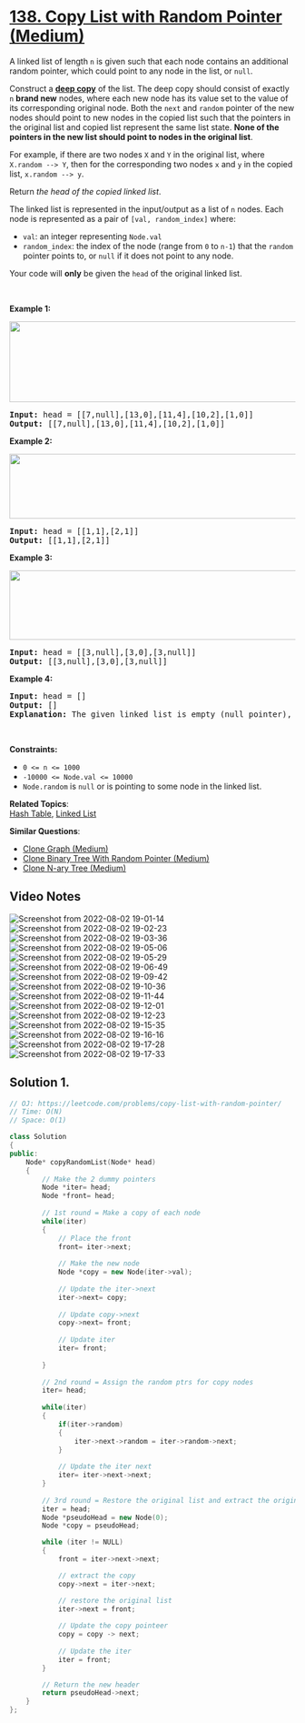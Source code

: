 # [138. Copy List with Random Pointer (Medium)](https://leetcode.com/problems/copy-list-with-random-pointer/)

<p>A linked list of length <code>n</code> is given such that each node contains an additional random pointer, which could point to any node in the list, or <code>null</code>.</p>

<p>Construct a <a href="https://en.wikipedia.org/wiki/Object_copying#Deep_copy" target="_blank"><strong>deep copy</strong></a> of the list. The deep copy should consist of exactly <code>n</code> <strong>brand new</strong> nodes, where each new node has its value set to the value of its corresponding original node. Both the <code>next</code> and <code>random</code> pointer of the new nodes should point to new nodes in the copied list such that the pointers in the original list and copied list represent the same list state. <strong>None of the pointers in the new list should point to nodes in the original list</strong>.</p>

<p>For example, if there are two nodes <code>X</code> and <code>Y</code> in the original list, where <code>X.random --&gt; Y</code>, then for the corresponding two nodes <code>x</code> and <code>y</code> in the copied list, <code>x.random --&gt; y</code>.</p>

<p>Return <em>the head of the copied linked list</em>.</p>

<p>The linked list is represented in the input/output as a list of <code>n</code> nodes. Each node is represented as a pair of <code>[val, random_index]</code> where:</p>

<ul>
	<li><code>val</code>: an integer representing <code>Node.val</code></li>
	<li><code>random_index</code>: the index of the node (range from <code>0</code> to <code>n-1</code>) that the <code>random</code> pointer points to, or <code>null</code> if it does not point to any node.</li>
</ul>

<p>Your code will <strong>only</strong> be given the <code>head</code> of the original linked list.</p>

<p>&nbsp;</p>
<p><strong>Example 1:</strong></p>
<img alt="" src="https://assets.leetcode.com/uploads/2019/12/18/e1.png" style="width: 700px; height: 142px;">
<pre><strong>Input:</strong> head = [[7,null],[13,0],[11,4],[10,2],[1,0]]
<strong>Output:</strong> [[7,null],[13,0],[11,4],[10,2],[1,0]]
</pre>

<p><strong>Example 2:</strong></p>
<img alt="" src="https://assets.leetcode.com/uploads/2019/12/18/e2.png" style="width: 700px; height: 114px;">
<pre><strong>Input:</strong> head = [[1,1],[2,1]]
<strong>Output:</strong> [[1,1],[2,1]]
</pre>

<p><strong>Example 3:</strong></p>

<p><strong><img alt="" src="https://assets.leetcode.com/uploads/2019/12/18/e3.png" style="width: 700px; height: 122px;"></strong></p>

<pre><strong>Input:</strong> head = [[3,null],[3,0],[3,null]]
<strong>Output:</strong> [[3,null],[3,0],[3,null]]
</pre>

<p><strong>Example 4:</strong></p>

<pre><strong>Input:</strong> head = []
<strong>Output:</strong> []
<strong>Explanation:</strong> The given linked list is empty (null pointer), so return null.
</pre>

<p>&nbsp;</p>
<p><strong>Constraints:</strong></p>

<ul>
	<li><code>0 &lt;= n &lt;= 1000</code></li>
	<li><code>-10000 &lt;= Node.val &lt;= 10000</code></li>
	<li><code>Node.random</code> is <code>null</code> or is pointing to some node in the linked list.</li>
</ul>


**Related Topics**:  
[Hash Table](https://leetcode.com/tag/hash-table/), [Linked List](https://leetcode.com/tag/linked-list/)

**Similar Questions**:
* [Clone Graph (Medium)](https://leetcode.com/problems/clone-graph/)
* [Clone Binary Tree With Random Pointer (Medium)](https://leetcode.com/problems/clone-binary-tree-with-random-pointer/)
* [Clone N-ary Tree (Medium)](https://leetcode.com/problems/clone-n-ary-tree/)

## Video Notes

![Screenshot from 2022-08-02 19-01-14](https://user-images.githubusercontent.com/109052326/183301397-3014f206-a0dd-4489-a3ac-ddce4c1e172d.png)
![Screenshot from 2022-08-02 19-02-23](https://user-images.githubusercontent.com/109052326/183301401-e253b4c8-72d5-4b05-a724-3aeb63802e2b.png)
![Screenshot from 2022-08-02 19-03-36](https://user-images.githubusercontent.com/109052326/183301403-66a43910-cae1-45d8-9292-1e1377bc5359.png)
![Screenshot from 2022-08-02 19-05-06](https://user-images.githubusercontent.com/109052326/183301405-e5f41d77-e119-411d-8177-1d590b3c5272.png)
![Screenshot from 2022-08-02 19-05-29](https://user-images.githubusercontent.com/109052326/183301409-ba1c443f-5638-40e6-9b80-e17112fb285a.png)
![Screenshot from 2022-08-02 19-06-49](https://user-images.githubusercontent.com/109052326/183301410-e965b7ea-0f4f-431f-b3c7-74e8023b3207.png)
![Screenshot from 2022-08-02 19-09-42](https://user-images.githubusercontent.com/109052326/183301412-37112502-1e73-4b25-b96b-d365c88caef9.png)
![Screenshot from 2022-08-02 19-10-36](https://user-images.githubusercontent.com/109052326/183301414-d58cee56-e181-470b-b24a-4570f22e4a10.png)
![Screenshot from 2022-08-02 19-11-44](https://user-images.githubusercontent.com/109052326/183301416-02fa89d8-bd55-49f0-98c5-09329962a713.png)
![Screenshot from 2022-08-02 19-12-01](https://user-images.githubusercontent.com/109052326/183301420-c3f29b0f-b8a3-4ed7-ab23-33f1432bae01.png)
![Screenshot from 2022-08-02 19-12-23](https://user-images.githubusercontent.com/109052326/183301424-025d0d74-6fbf-430d-b15c-9f2af95c2c51.png)
![Screenshot from 2022-08-02 19-15-35](https://user-images.githubusercontent.com/109052326/183301426-9da80792-74c9-46a1-9699-5cb651864c3e.png)
![Screenshot from 2022-08-02 19-16-16](https://user-images.githubusercontent.com/109052326/183301428-18d6dd62-dd93-49a5-aae3-c308efddfbd8.png)
![Screenshot from 2022-08-02 19-17-28](https://user-images.githubusercontent.com/109052326/183301430-06ae81e5-613f-4151-913a-6ea769a60a2e.png)
![Screenshot from 2022-08-02 19-17-33](https://user-images.githubusercontent.com/109052326/183301432-e3a1aa8d-41de-492c-9032-207871d191f3.png)



## Solution 1.

```cpp
// OJ: https://leetcode.com/problems/copy-list-with-random-pointer/
// Time: O(N)
// Space: O(1)

class Solution 
{
public:
    Node* copyRandomList(Node* head) 
    {
        // Make the 2 dummy pointers
        Node *iter= head;
        Node *front= head;
        
        // 1st round = Make a copy of each node
        while(iter)
        {
            // Place the front
            front= iter->next;
            
            // Make the new node
            Node *copy = new Node(iter->val);
            
            // Update the iter->next
            iter->next= copy;
            
            // Update copy->next
            copy->next= front;
            
            // Update iter
            iter= front;
            
        }
        
        // 2nd round = Assign the random ptrs for copy nodes
        iter= head;
        
        while(iter)
        {
            if(iter->random)
            {
                iter->next->random = iter->random->next;
            }
            
            // Update the iter next
            iter= iter->next->next;
        }
        
        // 3rd round = Restore the original list and extract the original list
        iter = head;
        Node *pseudoHead = new Node(0);
        Node *copy = pseudoHead;

        while (iter != NULL) 
        {
            front = iter->next->next;

            // extract the copy
            copy->next = iter->next;

            // restore the original list
            iter->next = front;
            
            // Update the copy pointeer
            copy = copy -> next; 
            
            // Update the iter
            iter = front;
        }

        // Return the new header
        return pseudoHead->next;   
    }
};

```
